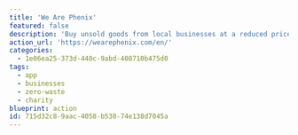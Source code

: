 ```yaml
---
title: 'We Are Phenix'
featured: false
description: 'Buy unsold goods from local businesses at a reduced price.  Sell expired products to clients, donate to charities, reuse organic waste for animal food, and more.  With over 100k meals saved per day, we are well on our way to reach the objective of zero food waste.  '
action_url: 'https://wearephenix.com/en/'
categories:
  - 1e06ea25-373d-440c-9abd-408710b475d0
tags:
  - app
  - businesses
  - zero-waste
  - charity
blueprint: action
id: 715d32c8-9aac-4058-b530-74e138d7045a
---
```


